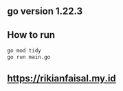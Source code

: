 ## go version 1.22.3

## How to run
```bash
go mod tidy
go run main.go
```

## https://rikianfaisal.my.id